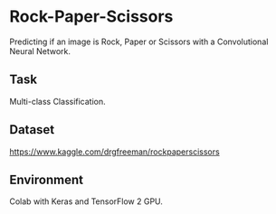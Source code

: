 # Rock-Paper-Scissors
Predicting if an image is Rock, Paper or Scissors with a Convolutional Neural Network.

## Task
Multi-class Classification.

## Dataset
https://www.kaggle.com/drgfreeman/rockpaperscissors


## Environment
Colab with Keras and TensorFlow 2 GPU.